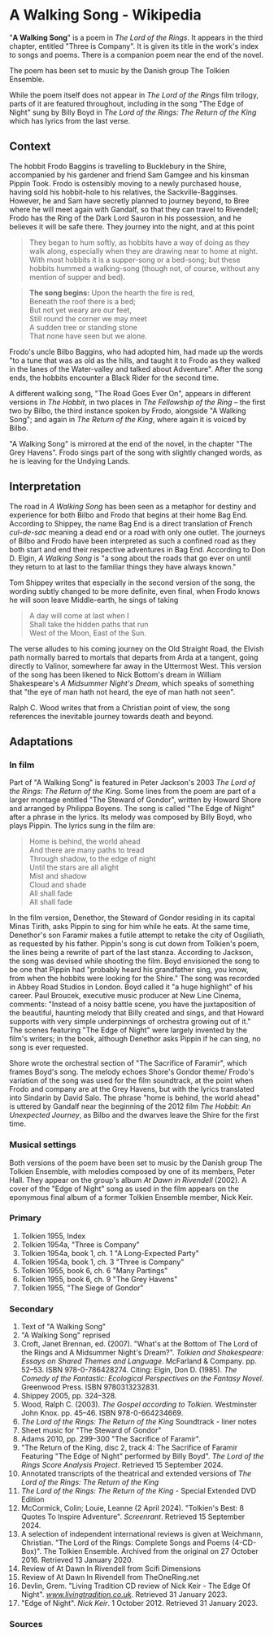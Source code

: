 # A Walking Song - Wikipedia

"**A Walking Song**" is a poem in *The Lord of the Rings*. It appears in the third chapter, entitled "Three is Company". It is given its title in the work's index to songs and poems. There is a companion poem near the end of the novel. 

The poem has been set to music by the Danish group The Tolkien Ensemble. 

While the poem itself does not appear in *The Lord of the Rings* film trilogy, parts of it are featured throughout, including in the song "The Edge of Night" sung by Billy Boyd in *The Lord of the Rings: The Return of the King* which has lyrics from the last verse. 

## Context

The hobbit Frodo Baggins is travelling to Bucklebury in the Shire, accompanied by his gardener and friend Sam Gamgee and his kinsman Pippin Took. Frodo is ostensibly moving to a newly purchased house, having sold his hobbit-hole to his relatives, the Sackville-Bagginses. However, he and Sam have secretly planned to journey beyond, to Bree where he will meet again with Gandalf, so that they can travel to Rivendell; Frodo has the Ring of the Dark Lord Sauron in his possession, and he believes it will be safe there. They journey into the night, and at this point 

> They began to hum softly, as hobbits have a way of doing as they walk along, especially when they are drawing near to home at night. With most hobbits it is a supper-song or a bed-song; but these hobbits hummed a walking-song (though not, of course, without any mention of supper and bed).

> **The song begins:** Upon the hearth the fire is red,  
> Beneath the roof there is a bed;  
> But not yet weary are our feet,  
> Still round the corner we may meet  
> A sudden tree or standing stone  
> That none have seen but we alone.

Frodo's uncle Bilbo Baggins, who had adopted him, had made up the words "to a tune that was as old as the hills, and taught it to Frodo as they walked in the lanes of the Water-valley and talked about Adventure". After the song ends, the hobbits encounter a Black Rider for the second time. 

A different walking song, "The Road Goes Ever On", appears in different versions in *The Hobbit*, in two places in *The Fellowship of the Ring* – the first two by Bilbo, the third instance spoken by Frodo, alongside "A Walking Song"; and again in *The Return of the King*, where again it is voiced by Bilbo. 

"A Walking Song" is mirrored at the end of the novel, in the chapter "The Grey Havens". Frodo sings part of the song with slightly changed words, as he is leaving for the Undying Lands. 

## Interpretation

The road in *A Walking Song* has been seen as a metaphor for destiny and experience for both Bilbo and Frodo that begins at their home Bag End. According to Shippey, the name Bag End is a direct translation of French *cul-de-sac* meaning a dead end or a road with only one outlet. The journeys of Bilbo and Frodo have been interpreted as such a confined road as they both start and end their respective adventures in Bag End. According to Don D. Elgin, *A Walking Song* is "a song about the roads that go ever on until they return to at last to the familiar things they have always known." 

Tom Shippey writes that especially in the second version of the song, the wording subtly changed to be more definite, even final, when Frodo knows he will soon leave Middle-earth, he sings of taking 

> A day will come at last when I  
> Shall take the hidden paths that run  
> West of the Moon, East of the Sun.

The verse alludes to his coming journey on the Old Straight Road, the Elvish path normally barred to mortals that departs from Arda at a tangent, going directly to Valinor, somewhere far away in the Uttermost West. This version of the song has been likened to Nick Bottom's dream in William Shakespeare's *A Midsummer Night's Dream*, which speaks of something that "the eye of man hath not heard, the eye of man hath not seen". 

Ralph C. Wood writes that from a Christian point of view, the song references the inevitable journey towards death and beyond. 

## Adaptations

### In film

Part of "A Walking Song" is featured in Peter Jackson's 2003 *The Lord of the Rings: The Return of the King*. Some lines from the poem are part of a larger montage entitled "The Steward of Gondor", written by Howard Shore and arranged by Philippa Boyens. The song is called "The Edge of Night" after a phrase in the lyrics. Its melody was composed by Billy Boyd, who plays Pippin. The lyrics sung in the film are: 

> Home is behind, the world ahead  
> And there are many paths to tread  
> Through shadow, to the edge of night  
> Until the stars are all alight  
> Mist and shadow  
> Cloud and shade  
> All shall fade  
> All shall fade

In the film version, Denethor, the Steward of Gondor residing in its capital Minas Tirith, asks Pippin to sing for him while he eats. At the same time, Denethor's son Faramir makes a futile attempt to retake the city of Osgiliath, as requested by his father. Pippin's song is cut down from Tolkien's poem, the lines being a rewrite of part of the last stanza. According to Jackson, the song was devised while shooting the film. Boyd envisioned the song to be one that Pippin had "probably heard his grandfather sing, you know, from when the hobbits were looking for the Shire." The song was recorded in Abbey Road Studios in London. Boyd called it "a huge highlight" of his career. Paul Broucek, executive music producer at New Line Cinema, comments: "Instead of a noisy battle scene, you have the juxtaposition of the beautiful, haunting melody that Billy created and sings, and that Howard supports with very simple underpinnings of orchestra growing out of it." The scenes featuring "The Edge of Night" were largely invented by the film's writers; in the book, although Denethor asks Pippin if he can sing, no song is ever requested. 

Shore wrote the orchestral section of "The Sacrifice of Faramir", which frames Boyd's song. The melody echoes Shore's Gondor theme/ Frodo's variation of the song was used for the film soundtrack, at the point when Frodo and company are at the Grey Havens, but with the lyrics translated into Sindarin by David Salo. The phrase "home is behind, the world ahead" is uttered by Gandalf near the beginning of the 2012 film *The Hobbit: An Unexpected Journey*, as Bilbo and the dwarves leave the Shire for the first time. 

### Musical settings

Both versions of the poem have been set to music by the Danish group The Tolkien Ensemble, with melodies composed by one of its members, Peter Hall. They appear on the group's album *At Dawn in Rivendell* (2002). A cover of the "Edge of Night" song as used in the film appears on the eponymous final album of a former Tolkien Ensemble member, Nick Keir. 

### Primary

1. Tolkien 1955, Index
2. Tolkien 1954a, "Three is Company"
3. Tolkien 1954a, book 1, ch. 1 "A Long-Expected Party"
4. Tolkien 1954a, book 1, ch. 3 "Three is Company"
5. Tolkien 1955, book 6, ch. 6 "Many Partings"
6. Tolkien 1955, book 6, ch. 9 "The Grey Havens"
7. Tolkien 1955, "The Siege of Gondor"
### Secondary

1. Text of "A Walking Song"
2. "A Walking Song" reprised
3. Croft, Janet Brennan, ed. (2007). "What's at the Bottom of The Lord of the Rings and A Midsummer Night's Dream?". *Tolkien and Shakespeare: Essays on Shared Themes and Language*. McFarland & Company. pp. 52–53. ISBN 978-0-786428274. Citing: Elgin, Don D. (1985). *The Comedy of the Fantastic: Ecological Perspectives on the Fantasy Novel*. Greenwood Press. ISBN 9780313232831.
4. Shippey 2005, pp. 324–328.
5. Wood, Ralph C. (2003). *The Gospel according to Tolkien*. Westminster John Knox. pp. 45–46. ISBN 978-0-664234669.
6. *The Lord of the Rings: The Return of the King* Soundtrack - liner notes
7. Sheet music for "The Steward of Gondor"
8. Adams 2010, pp. 299–300 "The Sacrifice of Faramir".
9. "The Return of the King, disc 2, track 4: The Sacrifice of Faramir Featuring "The Edge of Night" performed by Billy Boyd". *The Lord of the Rings Score Analysis Project*. Retrieved 15 September 2024.
10. Annotated transcripts of the theatrical and extended versions of *The Lord of the Rings: The Return of the King*
11. *The Lord of the Rings: The Return of the King* \- Special Extended DVD Edition
12. McCormick, Colin; Louie, Leanne (2 April 2024). "Tolkien's Best: 8 Quotes To Inspire Adventure". *Screenrant*. Retrieved 15 September 2024.
13. A selection of independent international reviews is given at Weichmann, Christian. "The Lord of the Rings: Complete Songs and Poems (4-CD-Box)". The Tolkien Ensemble. Archived from the original on 27 October 2016. Retrieved 13 January 2020.
14. Review of At Dawn In Rivendell from Scifi Dimensions
15. Review of At Dawn In Rivendell from TheOneRing.net
16. Devlin, Grem. "Living Tradition CD review of Nick Keir - The Edge Of Night". *www.livingtradition.co.uk*. Retrieved 31 January 2023.
17. "Edge of Night". *Nick Keir*. 1 October 2012. Retrieved 31 January 2023.
### Sources